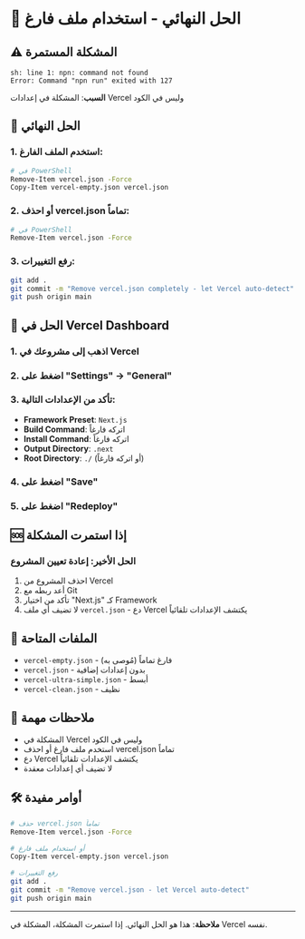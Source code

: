 # 🚨 الحل النهائي - استخدام ملف فارغ

## ⚠️ المشكلة المستمرة

```
sh: line 1: npn: command not found
Error: Command "npn run" exited with 127
```

**السبب**: المشكلة في إعدادات Vercel وليس في الكود

## 🚀 الحل النهائي

### 1. استخدم الملف الفارغ:
```bash
# في PowerShell
Remove-Item vercel.json -Force
Copy-Item vercel-empty.json vercel.json
```

### 2. أو احذف vercel.json تماماً:
```bash
# في PowerShell
Remove-Item vercel.json -Force
```

### 3. رفع التغييرات:
```bash
git add .
git commit -m "Remove vercel.json completely - let Vercel auto-detect"
git push origin main
```

## 🔧 الحل في Vercel Dashboard

### 1. اذهب إلى مشروعك في Vercel
### 2. اضغط على "Settings" → "General"
### 3. تأكد من الإعدادات التالية:
- **Framework Preset**: `Next.js`
- **Build Command**: اتركه فارغاً
- **Install Command**: اتركه فارغاً
- **Output Directory**: `.next`
- **Root Directory**: `./` (أو اتركه فارغاً)

### 4. اضغط على "Save"
### 5. اضغط على "Redeploy"

## 🆘 إذا استمرت المشكلة

### الحل الأخير: إعادة تعيين المشروع
1. احذف المشروع من Vercel
2. أعد ربطه مع Git
3. تأكد من اختيار "Next.js" كـ Framework
4. لا تضيف أي ملف `vercel.json` - دع Vercel يكتشف الإعدادات تلقائياً

## 📁 الملفات المتاحة

- `vercel-empty.json` - فارغ تماماً (مُوصى به)
- `vercel.json` - بدون إعدادات إضافية
- `vercel-ultra-simple.json` - أبسط
- `vercel-clean.json` - نظيف

## 📝 ملاحظات مهمة

- المشكلة في Vercel وليس في الكود
- استخدم ملف فارغ أو احذف vercel.json تماماً
- دع Vercel يكتشف الإعدادات تلقائياً
- لا تضيف أي إعدادات معقدة

## 🛠️ أوامر مفيدة

```bash
# حذف vercel.json تماماً
Remove-Item vercel.json -Force

# أو استخدام ملف فارغ
Copy-Item vercel-empty.json vercel.json

# رفع التغييرات
git add .
git commit -m "Remove vercel.json - let Vercel auto-detect"
git push origin main
```

---

**ملاحظة**: هذا هو الحل النهائي. إذا استمرت المشكلة، المشكلة في Vercel نفسه. 